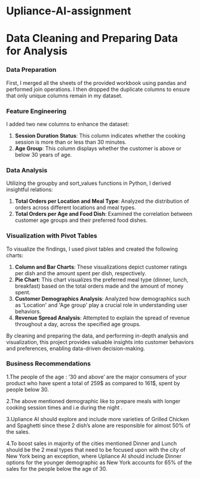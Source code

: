 # Upliance-AI-assignment
# Data Cleaning and Preparing Data for Analysis

### Data Preparation
First, I merged all the sheets of the provided workbook using pandas and performed join operations. I then dropped the duplicate columns to ensure that only unique columns remain in my dataset.

### Feature Engineering
I added two new columns to enhance the dataset:
1. **Session Duration Status**: This column indicates whether the cooking session is more than or less than 30 minutes.
2. **Age Group**: This column displays whether the customer is above or below 30 years of age.

### Data Analysis
Utilizing the groupby and sort_values functions in Python, I derived insightful relations:
1. **Total Orders per Location and Meal Type**: Analyzed the distribution of orders across different locations and meal types.
2. **Total Orders per Age and Food Dish**: Examined the correlation between customer age groups and their preferred food dishes.

### Visualization with Pivot Tables
To visualize the findings, I used pivot tables and created the following charts:
1. **Column and Bar Charts**: These visualizations depict customer ratings per dish and the amount spent per dish, respectively.
2. **Pie Chart**: This chart visualizes the preferred meal type (dinner, lunch, breakfast) based on the total orders made and the amount of money spent.
3. **Customer Demographics Analysis**: Analyzed how demographics such as 'Location' and 'Age group' play a crucial role in understanding user behaviors.
4. **Revenue Spread Analysis**: Attempted to explain the spread of revenue throughout a day, across the specified age groups.

By cleaning and preparing the data, and performing in-depth analysis and visualization, this project provides valuable insights into customer behaviors and preferences, enabling data-driven decision-making.

### Business Recommendations

1.The people of the age : ‘30 and above’ are the major consumers of your product who have spent a total of 259$ as compared to 161$, spent by people below 30.

2.The above mentioned demographic like to prepare meals with longer cooking session times and i.e during the night .

3.Upliance AI should explore and include more varieties of Grilled Chicken and Spaghetti since these 2 dish’s alone are responsible for almost 50% of the sales.

4.To boost sales in majority of the cities mentioned Dinner and Lunch should be the 2 meal types that need to be focused upon with the city of New York being an exception, where Upliance AI should include Dinner options for the younger demographic as New York accounts for 65% of the sales for the people below the age of 30.
